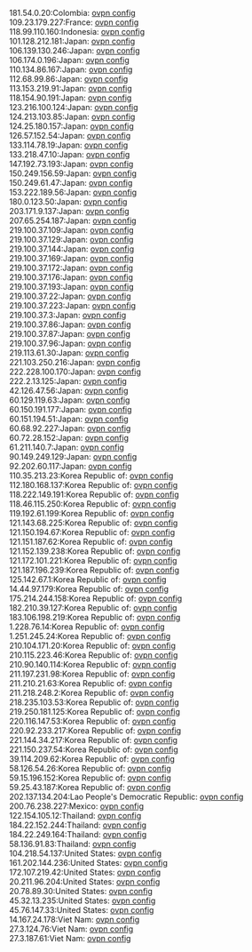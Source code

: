 181.54.0.20:Colombia: [ovpn config](vpn/181_54_0_20.ovpn)  
109.23.179.227:France: [ovpn config](vpn/109_23_179_227.ovpn)  
118.99.110.160:Indonesia: [ovpn config](vpn/118_99_110_160.ovpn)  
101.128.212.181:Japan: [ovpn config](vpn/101_128_212_181.ovpn)  
106.139.130.246:Japan: [ovpn config](vpn/106_139_130_246.ovpn)  
106.174.0.196:Japan: [ovpn config](vpn/106_174_0_196.ovpn)  
110.134.86.167:Japan: [ovpn config](vpn/110_134_86_167.ovpn)  
112.68.99.86:Japan: [ovpn config](vpn/112_68_99_86.ovpn)  
113.153.219.91:Japan: [ovpn config](vpn/113_153_219_91.ovpn)  
118.154.90.191:Japan: [ovpn config](vpn/118_154_90_191.ovpn)  
123.216.100.124:Japan: [ovpn config](vpn/123_216_100_124.ovpn)  
124.213.103.85:Japan: [ovpn config](vpn/124_213_103_85.ovpn)  
124.25.180.157:Japan: [ovpn config](vpn/124_25_180_157.ovpn)  
126.57.152.54:Japan: [ovpn config](vpn/126_57_152_54.ovpn)  
133.114.78.19:Japan: [ovpn config](vpn/133_114_78_19.ovpn)  
133.218.47.10:Japan: [ovpn config](vpn/133_218_47_10.ovpn)  
147.192.73.193:Japan: [ovpn config](vpn/147_192_73_193.ovpn)  
150.249.156.59:Japan: [ovpn config](vpn/150_249_156_59.ovpn)  
150.249.61.47:Japan: [ovpn config](vpn/150_249_61_47.ovpn)  
153.222.189.56:Japan: [ovpn config](vpn/153_222_189_56.ovpn)  
180.0.123.50:Japan: [ovpn config](vpn/180_0_123_50.ovpn)  
203.171.9.137:Japan: [ovpn config](vpn/203_171_9_137.ovpn)  
207.65.254.187:Japan: [ovpn config](vpn/207_65_254_187.ovpn)  
219.100.37.109:Japan: [ovpn config](vpn/219_100_37_109.ovpn)  
219.100.37.129:Japan: [ovpn config](vpn/219_100_37_129.ovpn)  
219.100.37.144:Japan: [ovpn config](vpn/219_100_37_144.ovpn)  
219.100.37.169:Japan: [ovpn config](vpn/219_100_37_169.ovpn)  
219.100.37.172:Japan: [ovpn config](vpn/219_100_37_172.ovpn)  
219.100.37.176:Japan: [ovpn config](vpn/219_100_37_176.ovpn)  
219.100.37.193:Japan: [ovpn config](vpn/219_100_37_193.ovpn)  
219.100.37.22:Japan: [ovpn config](vpn/219_100_37_22.ovpn)  
219.100.37.223:Japan: [ovpn config](vpn/219_100_37_223.ovpn)  
219.100.37.3:Japan: [ovpn config](vpn/219_100_37_3.ovpn)  
219.100.37.86:Japan: [ovpn config](vpn/219_100_37_86.ovpn)  
219.100.37.87:Japan: [ovpn config](vpn/219_100_37_87.ovpn)  
219.100.37.96:Japan: [ovpn config](vpn/219_100_37_96.ovpn)  
219.113.61.30:Japan: [ovpn config](vpn/219_113_61_30.ovpn)  
221.103.250.216:Japan: [ovpn config](vpn/221_103_250_216.ovpn)  
222.228.100.170:Japan: [ovpn config](vpn/222_228_100_170.ovpn)  
222.2.13.125:Japan: [ovpn config](vpn/222_2_13_125.ovpn)  
42.126.47.56:Japan: [ovpn config](vpn/42_126_47_56.ovpn)  
60.129.119.63:Japan: [ovpn config](vpn/60_129_119_63.ovpn)  
60.150.191.177:Japan: [ovpn config](vpn/60_150_191_177.ovpn)  
60.151.194.51:Japan: [ovpn config](vpn/60_151_194_51.ovpn)  
60.68.92.227:Japan: [ovpn config](vpn/60_68_92_227.ovpn)  
60.72.28.152:Japan: [ovpn config](vpn/60_72_28_152.ovpn)  
61.211.140.7:Japan: [ovpn config](vpn/61_211_140_7.ovpn)  
90.149.249.129:Japan: [ovpn config](vpn/90_149_249_129.ovpn)  
92.202.60.117:Japan: [ovpn config](vpn/92_202_60_117.ovpn)  
110.35.213.23:Korea Republic of: [ovpn config](vpn/110_35_213_23.ovpn)  
112.180.168.137:Korea Republic of: [ovpn config](vpn/112_180_168_137.ovpn)  
118.222.149.191:Korea Republic of: [ovpn config](vpn/118_222_149_191.ovpn)  
118.46.115.250:Korea Republic of: [ovpn config](vpn/118_46_115_250.ovpn)  
119.192.61.199:Korea Republic of: [ovpn config](vpn/119_192_61_199.ovpn)  
121.143.68.225:Korea Republic of: [ovpn config](vpn/121_143_68_225.ovpn)  
121.150.194.67:Korea Republic of: [ovpn config](vpn/121_150_194_67.ovpn)  
121.151.187.62:Korea Republic of: [ovpn config](vpn/121_151_187_62.ovpn)  
121.152.139.238:Korea Republic of: [ovpn config](vpn/121_152_139_238.ovpn)  
121.172.101.221:Korea Republic of: [ovpn config](vpn/121_172_101_221.ovpn)  
121.187.196.239:Korea Republic of: [ovpn config](vpn/121_187_196_239.ovpn)  
125.142.67.1:Korea Republic of: [ovpn config](vpn/125_142_67_1.ovpn)  
14.44.97.179:Korea Republic of: [ovpn config](vpn/14_44_97_179.ovpn)  
175.214.244.158:Korea Republic of: [ovpn config](vpn/175_214_244_158.ovpn)  
182.210.39.127:Korea Republic of: [ovpn config](vpn/182_210_39_127.ovpn)  
183.106.198.219:Korea Republic of: [ovpn config](vpn/183_106_198_219.ovpn)  
1.228.76.14:Korea Republic of: [ovpn config](vpn/1_228_76_14.ovpn)  
1.251.245.24:Korea Republic of: [ovpn config](vpn/1_251_245_24.ovpn)  
210.104.171.20:Korea Republic of: [ovpn config](vpn/210_104_171_20.ovpn)  
210.115.223.46:Korea Republic of: [ovpn config](vpn/210_115_223_46.ovpn)  
210.90.140.114:Korea Republic of: [ovpn config](vpn/210_90_140_114.ovpn)  
211.197.231.98:Korea Republic of: [ovpn config](vpn/211_197_231_98.ovpn)  
211.210.21.63:Korea Republic of: [ovpn config](vpn/211_210_21_63.ovpn)  
211.218.248.2:Korea Republic of: [ovpn config](vpn/211_218_248_2.ovpn)  
218.235.103.53:Korea Republic of: [ovpn config](vpn/218_235_103_53.ovpn)  
219.250.181.125:Korea Republic of: [ovpn config](vpn/219_250_181_125.ovpn)  
220.116.147.53:Korea Republic of: [ovpn config](vpn/220_116_147_53.ovpn)  
220.92.233.217:Korea Republic of: [ovpn config](vpn/220_92_233_217.ovpn)  
221.144.34.217:Korea Republic of: [ovpn config](vpn/221_144_34_217.ovpn)  
221.150.237.54:Korea Republic of: [ovpn config](vpn/221_150_237_54.ovpn)  
39.114.209.62:Korea Republic of: [ovpn config](vpn/39_114_209_62.ovpn)  
58.126.54.26:Korea Republic of: [ovpn config](vpn/58_126_54_26.ovpn)  
59.15.196.152:Korea Republic of: [ovpn config](vpn/59_15_196_152.ovpn)  
59.25.43.187:Korea Republic of: [ovpn config](vpn/59_25_43_187.ovpn)  
202.137.134.204:Lao People's Democratic Republic: [ovpn config](vpn/202_137_134_204.ovpn)  
200.76.238.227:Mexico: [ovpn config](vpn/200_76_238_227.ovpn)  
122.154.105.12:Thailand: [ovpn config](vpn/122_154_105_12.ovpn)  
184.22.152.244:Thailand: [ovpn config](vpn/184_22_152_244.ovpn)  
184.22.249.164:Thailand: [ovpn config](vpn/184_22_249_164.ovpn)  
58.136.91.83:Thailand: [ovpn config](vpn/58_136_91_83.ovpn)  
104.218.54.137:United States: [ovpn config](vpn/104_218_54_137.ovpn)  
161.202.144.236:United States: [ovpn config](vpn/161_202_144_236.ovpn)  
172.107.219.42:United States: [ovpn config](vpn/172_107_219_42.ovpn)  
20.211.96.204:United States: [ovpn config](vpn/20_211_96_204.ovpn)  
20.78.89.30:United States: [ovpn config](vpn/20_78_89_30.ovpn)  
45.32.13.235:United States: [ovpn config](vpn/45_32_13_235.ovpn)  
45.76.147.33:United States: [ovpn config](vpn/45_76_147_33.ovpn)  
14.167.24.178:Viet Nam: [ovpn config](vpn/14_167_24_178.ovpn)  
27.3.124.76:Viet Nam: [ovpn config](vpn/27_3_124_76.ovpn)  
27.3.187.61:Viet Nam: [ovpn config](vpn/27_3_187_61.ovpn)  
